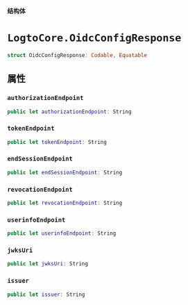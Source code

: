 **结构体**

# `LogtoCore.OidcConfigResponse`

```swift
struct OidcConfigResponse: Codable, Equatable
```

## 属性

### `authorizationEndpoint`

```swift
public let authorizationEndpoint: String
```

### `tokenEndpoint`

```swift
public let tokenEndpoint: String
```

### `endSessionEndpoint`

```swift
public let endSessionEndpoint: String
```

### `revocationEndpoint`

```swift
public let revocationEndpoint: String
```

### `userinfoEndpoint`

```swift
public let userinfoEndpoint: String
```

### `jwksUri`

```swift
public let jwksUri: String
```

### `issuer`

```swift
public let issuer: String
```
